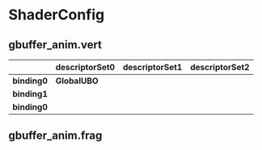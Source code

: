 # ShaderConfig

## gbuffer_anim.vert

|              | descriptorSet0 | descriptorSet1 | descriptorSet2 |
| ------------ | -------------- | -------------- | -------------- |
| **binding0** | **GlobalUBO**  |                |                |
| **binding1** |                |                |                |
| **binding0** |                |                |                |



## gbuffer_anim.frag
